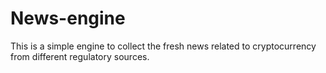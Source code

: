 # News-engine
This is a simple engine to collect the fresh news related to cryptocurrency from different regulatory sources.
